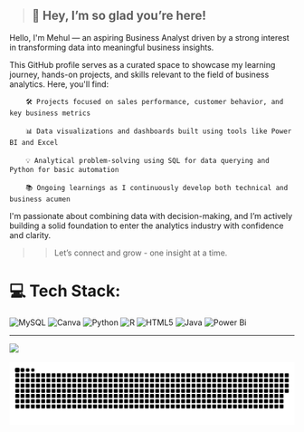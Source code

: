 > ## 🌟 Hey, I’m so glad you’re here!



Hello, I'm Mehul — an aspiring Business Analyst driven by a strong interest in transforming data into meaningful business insights.

This GitHub profile serves as a curated space to showcase my learning journey, hands-on projects, and skills relevant to the field of business analytics. Here, you'll find:

        🛠️ Projects focused on sales performance, customer behavior, and key business metrics

        📊 Data visualizations and dashboards built using tools like Power BI and Excel

        💡 Analytical problem-solving using SQL for data querying and Python for basic automation

        📚 Ongoing learnings as I continuously develop both technical and business acumen

I'm passionate about combining data with decision-making, and I’m actively building a solid foundation to enter the analytics industry with confidence and clarity.

>>Let’s connect and grow - one insight at a time.


# 💻 Tech Stack:
![MySQL](https://img.shields.io/badge/mysql-4479A1.svg?style=for-the-badge&logo=mysql&logoColor=white) ![Canva](https://img.shields.io/badge/Canva-%2300C4CC.svg?style=for-the-badge&logo=Canva&logoColor=white) ![Python](https://img.shields.io/badge/python-3670A0?style=for-the-badge&logo=python&logoColor=ffdd54) ![R](https://img.shields.io/badge/r-%23276DC3.svg?style=for-the-badge&logo=r&logoColor=white) ![HTML5](https://img.shields.io/badge/html5-%23E34F26.svg?style=for-the-badge&logo=html5&logoColor=white) ![Java](https://img.shields.io/badge/java-%23ED8B00.svg?style=for-the-badge&logo=openjdk&logoColor=white) ![Power Bi](https://img.shields.io/badge/power_bi-F2C811?style=for-the-badge&logo=powerbi&logoColor=black)



---
[![](https://visitcount.itsvg.in/api?id=ZeuusOP&icon=0&color=0)](https://visitcount.itsvg.in)

<!-- Proudly created with GPRM ( https://gprm.itsvg.in ) -->
>>> 
<div align="center">

  ![snake gif](https://github.com/ZeuusOP/ZeuusOP/blob/output/github-snake.svg)

  </div>
